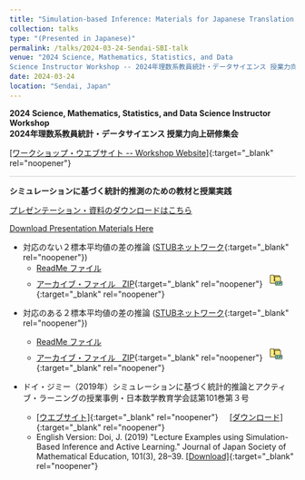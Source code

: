```yaml
---
title: "Simulation-based Inference: Materials for Japanese Translation of Two New Lectures"
collection: talks
type: "(Presented in Japanese)"
permalink: /talks/2024-03-24-Sendai-SBI-talk
venue: "2024 Science, Mathematics, Statistics, and Data
Science Instructor Workshop -- 2024年理数系教員統計・データサイエンス 授業力向上研修集会"
date: 2024-03-24
location: "Sendai, Japan"
---
```


<style>
  hr {
    height: 2px;
    background-color: #E5E4E2;
    border: none;
  }

  .no-italics {
      font-style: normal;   
  }
</style>

<b>
2024 Science, Mathematics, Statistics, and Data
Science Instructor Workshop</b><br>
<b>2024年理数系教員統計・データサイエンス 授業力向上研修集会
</b>

[[ワークショップ・ウエブサイト -- Workshop Website]](https://estat.sci.kagoshima-u.ac.jp/SESJSS/WSMS){:target="_blank" rel="noopener"}

---

<b>シミュレーションに基づく統計的推測のための教材と授業実践</b>

[プレゼンテーション・資料のダウンロードはこちら](/files/2024_SENDAI_SBI.pdf)

[Download Presentation Materials Here](/files/2024_SENDAI_SBI.pdf)

<!-- ############################# -->

- 対応のない２標本平均値の差の推論 ([STUBネットワーク](https://www.causeweb.org/stub/){:target="_blank" rel="noopener"})
  - [ReadMe ファイル](/files/README_STUB6.txt)
  - [アーカイブ・ファイル &nbsp; ZIP](/files/STUB6.2.zip){:target="_blank" rel="noopener"} &nbsp; [![alt text](/files/zip_24.png)](/files/STUB6.2.zip){:target="_blank" rel="noopener"}  

<!-- ############################# -->
- 対応のある２標本平均値の差の推論 ([STUBネットワーク](https://www.causeweb.org/stub/){:target="_blank" rel="noopener"})
  - [ReadMe ファイル](/files/README_STUB7.txt)
  - [アーカイブ・ファイル &nbsp; ZIP](/files/STUB7.1-7.2.zip){:target="_blank" rel="noopener"} &nbsp; [![alt text](/files/zip_24.png)](/files/STUB7.1-7.2.zip){:target="_blank" rel="noopener"}  

- ドイ・ジミー（2019年）シミュレーションに基づく統計的推論とアクティブ・ラーニングの授業事例・日本数学教育学会誌第101巻第３号
  - [[ウエブサイト]](https://www.jstage.jst.go.jp/article/jjsme/101/3/101_28/_article/-char/ja){:target="_blank" rel="noopener"} &nbsp; &nbsp; [[ダウンロード]](https://www.jstage.jst.go.jp/article/jjsme/101/3/101_28/_pdf/-char/ja){:target="_blank" rel="noopener"}
  - English Version: Doi, J. (2019) "Lecture Examples using Simulation-Based Inference and Active Learning." Journal of Japan Society of Mathematical Education, 101(3), 28–39. [[Download]](/files/Paper_SBI_ActiveLearning_ENGL.pdf){:target="_blank" rel="noopener"}
